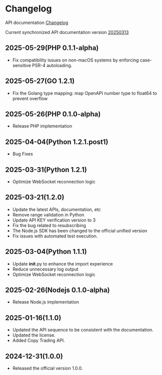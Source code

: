 # Changelog

API documentation [Changelog](https://www.kucoin.com/docs-new/change-log)

Current synchronized API documentation version [20250313](https://www.kucoin.com/docs-new/change-log#20250313)

## 2025-05-29(PHP 0.1.1-alpha)
- Fix compatibility issues on non-macOS systems by enforcing case-sensitive PSR-4 autoloading.

## 2025-05-27(GO 1.2.1)
- Fix the Golang type mapping: map OpenAPI number type to float64 to prevent overflow

## 2025-05-26(PHP 0.1.0-alpha)
- Release PHP implementation

## 2025-04-04(Python 1.2.1.post1)
- Bug Fixes

## 2025-03-31(Python 1.2.1)
- Optimize WebSocket reconnection logic

## 2025-03-21(1.2.0)
- Update the latest APIs, documentation, etc
- Remove range validation in Python
- Update API KEY verification version to 3
- Fix the bug related to resubscribing
- The Node.js SDK has been changed to the official unified version
- Fix issues with automated test execution.

## 2025-03-04(Python 1.1.1)
- Update __init__.py to enhance the import experience
- Reduce unnecessary log output
- Optimize WebSocket reconnection logic

## 2025-02-26(Nodejs 0.1.0-alpha)
- Release Node.js implementation

## 2025-01-16(1.1.0)
- Updated the API sequence to be consistent with the documentation.
- Updated the license.
- Added Copy Trading API.

## 2024-12-31(1.0.0)

- Released the official version 1.0.0.